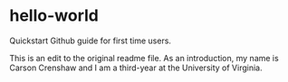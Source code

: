 # hello-world
Quickstart Github guide for first time users. 

This is an edit to the original readme file. As an introduction, my name is Carson Crenshaw and I am a third-year at the University of Virginia. 
